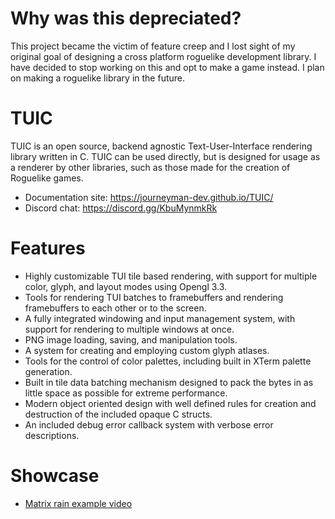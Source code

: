 # Why was this depreciated?

This project became the victim of feature creep and I lost sight of my original goal of designing a cross platform roguelike development library. I have decided to stop working on this and opt to make a game instead. I plan on making a roguelike library in the future.

# TUIC

TUIC is an open source, backend agnostic Text-User-Interface rendering library written in C. TUIC can be used directly, but is designed for usage as a renderer by other libraries, such as those made for the creation of Roguelike games.

* Documentation site: https://journeyman-dev.github.io/TUIC/
* Discord chat: https://discord.gg/KbuMynmkRk

# Features


 * Highly customizable TUI tile based rendering, with support for multiple color, glyph, and layout modes using Opengl 3.3.
 * Tools for rendering TUI batches to framebuffers and rendering framebuffers to each other or to the screen.
 * A fully integrated windowing and input management system, with support for rendering to multiple windows at once.
 * PNG image loading, saving, and manipulation tools.
 * A system for creating and employing custom glyph atlases. 
 * Tools for the control of color palettes, including built in XTerm palette generation.
 * Built in tile data batching mechanism designed to pack the bytes in as little space as possible for extreme performance.
 * Modern object oriented design with well defined rules for creation and destruction of the included opaque C structs.
 * An included debug error callback system with verbose error descriptions.
 
# Showcase

 * [Matrix rain example video](https://www.youtube.com/watch?v=gazj_BWtqNM)
